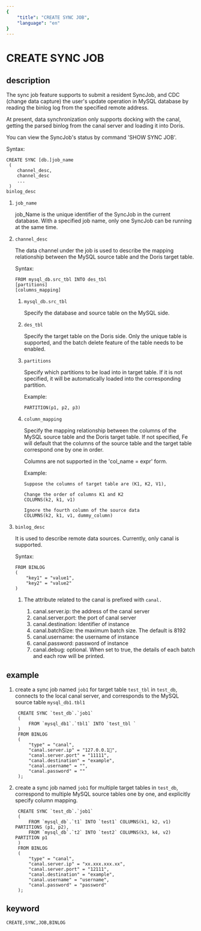 ```yaml
---
{
    "title": "CREATE SYNC JOB",
    "language": "en"
}
---
```


<!-- 
Licensed to the Apache Software Foundation (ASF) under one
or more contributor license agreements.  See the NOTICE file
distributed with this work for additional information
regarding copyright ownership.  The ASF licenses this file
to you under the Apache License, Version 2.0 (the
"License"); you may not use this file except in compliance
with the License.  You may obtain a copy of the License at

  http://www.apache.org/licenses/LICENSE-2.0

Unless required by applicable law or agreed to in writing,
software distributed under the License is distributed on an
"AS IS" BASIS, WITHOUT WARRANTIES OR CONDITIONS OF ANY
KIND, either express or implied.  See the License for the
specific language governing permissions and limitations
under the License.
-->

# CREATE SYNC JOB

## description

The sync job feature supports to submit a resident SyncJob, and CDC (change data capture) the user's update operation in MySQL database by reading the binlog log from the specified remote address.
	
At present, data synchronization only supports docking with the canal, getting the parsed binlog from the canal server and loading it into Doris.
	
You can view the SyncJob's status by command 'SHOW SYNC JOB'.
	
Syntax:

```
CREATE SYNC [db.]job_name
 (
 	channel_desc, 
 	channel_desc
 	...
 )
binlog_desc
```
   	
1. `job_name`

	job_Name is the unique identifier of the SyncJob in the current database. With a specified job name, only one SyncJob can be running at the same time.
   	
2. `channel_desc`

	The data channel under the job is used to describe the mapping relationship between the MySQL source table and the Doris target table.
	
	Syntax:
	
	```
	FROM mysql_db.src_tbl INTO des_tbl
	[partitions]
	[columns_mapping]
	```
	
	1. `mysql_db.src_tbl`

		Specify the database and source table on the MySQL side.
		
	2. `des_tbl`

		Specify the target table on the Doris side. Only the unique table is supported, and the batch delete feature of the table needs to be enabled.
		
	3. `partitions`

		Specify which partitions to be load into in target table. If it is not specified, it will be automatically loaded into the corresponding partition.
		
		Example:
		
		```
		PARTITION(p1, p2, p3)
		```
		
	4. `column_mapping`

		Specify the mapping relationship between the columns of the MySQL source table and the Doris target table. If not specified, Fe will default that the columns of the source table and the target table correspond one by one in order.
		
		Columns are not supported in the 'col_name = expr' form.
		
		Example:
		
		```
		Suppose the columns of target table are (K1, K2, V1),
		
		Change the order of columns K1 and K2
		COLUMNS(k2, k1, v1)
		
		Ignore the fourth column of the source data
		COLUMNS(k2, k1, v1, dummy_column)
		```
		
3. `binlog_desc`

	It is used to describe remote data sources. Currently, only canal is supported.
	
	Syntax:
	
	```
	FROM BINLOG
	(
		"key1" = "value1", 
		"key2" = "value2"
	)
	```
	
	1. The attribute related to the canal is prefixed with `canal.`

		1. canal.server.ip: the address of the canal server
		2. canal.server.port: the port of canal server
		3. canal.destination: Identifier of instance
		4. canal.batchSize: the maximum batch size. The default is 8192
		5. canal.username: the username of instance
		6. canal.password: password of instance
		7. canal.debug: optional. When set to true, the details of each batch and each row will be printed.

## example

1. create a sync job named `job1` for target table `test_tbl` in `test_db`,  connects to the local canal server, and corresponds to the MySQL source table `mysql_db1.tbl1`

		CREATE SYNC `test_db`.`job1`
		(
			FROM `mysql_db1`.`tbl1` INTO `test_tbl `
		)
		FROM BINLOG 
		(
			"type" = "canal",
			"canal.server.ip" = "127.0.0.1",
			"canal.server.port" = "11111",
			"canal.destination" = "example",
			"canal.username" = "",
			"canal.password" = ""
		);
		
2. create a sync job named `job1` for multiple target tables in `test_db`, correspond to multiple MySQL source tables one by one, and explicitly specify column mapping.

		CREATE SYNC `test_db`.`job1` 
		(
			FROM `mysql_db`.`t1` INTO `test1` COLUMNS(k1, k2, v1) PARTITIONS (p1, p2),
			FROM `mysql_db`.`t2` INTO `test2` COLUMNS(k3, k4, v2) PARTITION p1
		) 
		FROM BINLOG 
		(
			"type" = "canal", 
			"canal.server.ip" = "xx.xxx.xxx.xx", 
			"canal.server.port" = "12111", 
			"canal.destination" = "example",  
			"canal.username" = "username", 
			"canal.password" = "password"
		);

## keyword

	CREATE,SYNC,JOB,BINLOG


	
